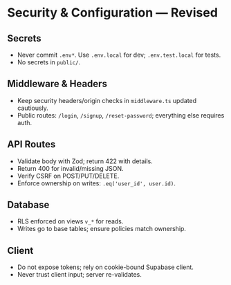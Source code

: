 # Security & Configuration — Revised

## Secrets
- Never commit `.env*`. Use `.env.local` for dev; `.env.test.local` for tests.
- No secrets in `public/`.

## Middleware & Headers
- Keep security headers/origin checks in `middleware.ts` updated cautiously.
- Public routes: `/login`, `/signup`, `/reset-password`; everything else requires auth.

## API Routes
- Validate body with Zod; return 422 with details.
- Return 400 for invalid/missing JSON.
- Verify CSRF on POST/PUT/DELETE.
- Enforce ownership on writes: `.eq('user_id', user.id)`.

## Database
- RLS enforced on views `v_*` for reads.
- Writes go to base tables; ensure policies match ownership.

## Client
- Do not expose tokens; rely on cookie-bound Supabase client.
- Never trust client input; server re-validates.


